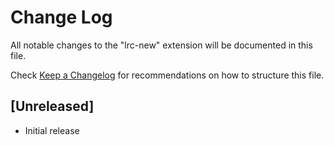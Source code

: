 # Change Log

All notable changes to the "lrc-new" extension will be documented in this file.

Check [Keep a Changelog](http://keepachangelog.com/) for recommendations on how to structure this file.

## [Unreleased]

- Initial release